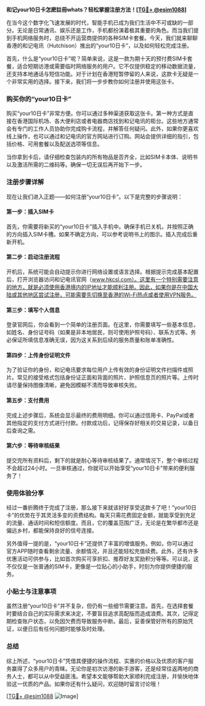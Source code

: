 **和记your10日卡怎麽註冊whats？轻松掌握注册方法！[[TG💪+ @esim1088](https://t.me/s/esim1088)]**

在当今这个数字化飞速发展的时代，智能手机已成为我们生活中不可或缺的一部分。无论是日常通讯、娱乐还是工作，手机都扮演着极其重要的角色。而当我们提到手机网络服务时，总绕不开运营商提供的各种SIM卡套餐。今天，我们就来聊聊香港的和记电讯（Hutchison）推出的“your10日卡”，以及如何轻松完成注册。

首先，什么是“your10日卡”呢？简单来说，这是一款为期十天的预付费SIM卡套餐，适合短期访港或需要临时网络服务的用户。它不仅提供稳定的移动数据流量，还支持本地通话与短信功能。对于计划在香港短暂停留的人来说，这款卡无疑是一个非常实用的选择。接下来，我们将一步步教你如何注册并使用这张卡。

### 购买你的“your10日卡”

购买“your10日卡”非常方便。你可以通过多种渠道获取这张卡。第一种方式是直接在香港国际机场、各大便利店或者电器商店找到和记电讯的柜台。这些地方通常会有专门的工作人员协助你完成购卡流程，并解答任何疑问。此外，如果你更喜欢线上操作，也可以通过和记电讯的官方网站进行订购。网站会提供详细的指引，包括价格、可用套餐以及配送选项等信息。

当你拿到卡后，请仔细检查包装内的所有物品是否齐全，比如SIM卡本体、说明书以及激活所需的二维码等。确保一切无误后再开始下一步。

### 注册步骤详解

现在让我们进入正题——如何注册“your10日卡”。以下是完整的步骤说明：

#### 第一步：插入SIM卡
首先，你需要将新买的“your10日卡”插入手机中。确保手机已关机，并按照正确的方向插入SIM卡槽。如果不确定方向，可以参考说明书上的图示。插入完成后重新开机。

#### 第二步：启动注册流程
开机后，系统可能会自动提示你进行网络设置或语言选择。根据提示完成基本配置后，打开浏览器访问和记电讯官网（www.hkcsl.com）。这里有一个特别需要注意的地方，就是必须使用香港境内的IP地址才能顺利注册。因此，如果你是在中国大陆或其他地区尝试注册，可能需要先切换至香港的Wi-Fi热点或者使用VPN服务。

#### 第三步：填写个人信息
登录官网后，你会看到一个简单的注册页面。在这里，你需要填写一些基本信息，如姓名、身份证号码（如果是非本地居民，则可使用护照号码）、联系方式等。务必保证所填信息准确无误，因为这关系到后续的服务质量和账单准确性。

#### 第四步：上传身份证明文件
为了验证你的身份，和记电讯要求每位用户上传有效的身份证明文件扫描件或照片。常见的接受格式包括身份证正面和背面的照片、护照信息页的照片等。上传时请尽量保持图像清晰，避免因模糊不清而导致审核失败。

#### 第五步：支付费用
完成上述步骤后，系统会显示最终的费用明细。你可以通过信用卡、PayPal或者其他指定的支付方式进行付款。付款成功后，记得保存好相关的交易记录，以备日后查询之需。

#### 第六步：等待审核结果
提交完所有资料后，剩下的就是耐心等待审核结果了。通常情况下，整个审核过程不会超过24小时。一旦审核通过，你就可以开始享受“your10日卡”带来的便利服务了！

### 使用体验分享

经过一番折腾终于完成了注册，那么接下来就该好好享受这款卡了吧！“your10日卡”的优势在于其灵活多变的资费结构。每天只需花费固定金额，就能享受到充足的流量、通话时间和短信额度。而且，它的覆盖范围广泛，无论是在繁华都市还是偏远乡村，都能保持良好的信号连接。

另外值得一提的是，“your10日卡”还提供了丰富的增值服务。例如，你可以通过官方APP随时查看剩余流量、余额情况，并且还能轻松充值续费。此外，还有许多优惠活动可供参与，比如首次购买可享折扣、推荐好友奖励积分等等。可以说，这不仅仅是一张普通的SIM卡，更像是一位贴心的小助手，时刻为你提供便捷的服务。

### 小贴士与注意事项

虽然注册“your10日卡”并不复杂，但仍有一些细节需要注意。首先，在选择套餐时要结合自己的实际需求来决定，不要盲目追求高配版而造成浪费。其次，记得定期检查账户状态，以免因欠费而导致服务中断。最后，妥善保管好所有的原始凭证，以便日后有任何问题时能够及时处理。

### 总结

综上所述，“your10日卡”凭借其便捷的操作流程、实惠的价格以及优质的客户服务赢得了众多用户的青睐。无论你是初次访港的新手游客，还是经常往返两地的商务人士，都可以从中受益匪浅。希望本文能够帮助大家顺利完成注册，并愉快地体验这一优质的产品。如果你还有什么疑问，欢迎随时留言讨论哦！

[[TG💪+ @esim1088](https://t.me/s/esim1088) ![Image](https://i.postimg.cc/4NQfJmqS/Snipaste-2025-05-13-00-14-12.png)]